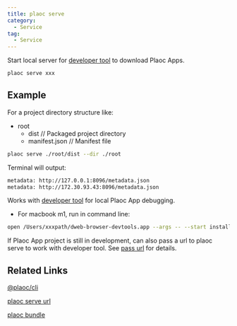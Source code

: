 ```yaml
---
title: plaoc serve
category:
  - Service  
tag:
  - Service
---
```


Start local server for [developer tool](../developer-tool/index.md) to download Plaoc Apps.

```bash
plaoc serve xxx  
```

## Example

For a project directory structure like:

- root
  - dist // Packaged project directory
  - manifest.json // Manifest file

```bash
plaoc serve ./root/dist --dir ./root
```

Terminal will output:

```bash
metadata: http://127.0.0.1:8096/metadata.json
metadata: http://172.30.93.43:8096/metadata.json
```

Works with [developer tool](../developer-tool/index.md) for local Plaoc App debugging.

- For macbook m1, run in command line:

```bash  
open /Users/xxxpath/dweb-browser-devtools.app --args -- --start install --url http://127.0.0.1:8096/metadata.json
```

If Plaoc App project is still in development, can also pass a url to plaoc serve to work with developer tool.
See [pass url](./serve-url.md) for details.


## Related Links

[@plaoc/cli](./index.md)

[plaoc serve url](./serve-url.md)

[plaoc bundle](./bundle.md)